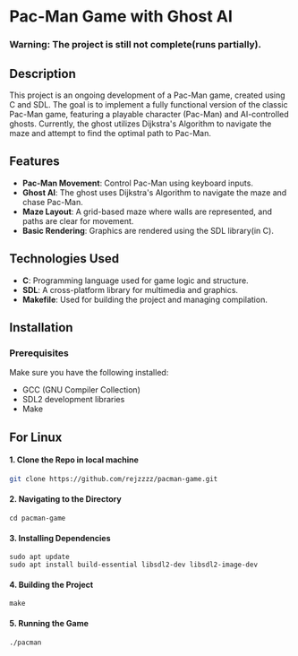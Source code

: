 # Pac-Man Game with Ghost AI

### Warning: The project is still not complete(runs partially).

## Description

This project is an ongoing development of a Pac-Man game, created using C and SDL. The goal is to implement a fully functional version of the classic Pac-Man game, featuring a playable character (Pac-Man) and AI-controlled ghosts. Currently, the ghost utilizes Dijkstra's Algorithm to navigate the maze and attempt to find the optimal path to Pac-Man.


## Features

- **Pac-Man Movement**: Control Pac-Man using keyboard inputs.
- **Ghost AI**: The ghost uses Dijkstra's Algorithm to navigate the maze and chase Pac-Man.
- **Maze Layout**: A grid-based maze where walls are represented, and paths are clear for movement.
- **Basic Rendering**: Graphics are rendered using the SDL library(in C).

## Technologies Used

- **C**: Programming language used for game logic and structure.
- **SDL**: A cross-platform library for multimedia and graphics.
- **Makefile**: Used for building the project and managing compilation.

## Installation

### Prerequisites

Make sure you have the following installed:

- GCC (GNU Compiler Collection)
- SDL2 development libraries
- Make

## For Linux
#### 1. Clone the Repo in  local machine

```bash
git clone https://github.com/rejzzzz/pacman-game.git
```
#### 2. Navigating to the Directory
```
cd pacman-game
```
#### 3. Installing Dependencies
```
sudo apt update
sudo apt install build-essential libsdl2-dev libsdl2-image-dev
```
#### 4. Building the Project
```
make
```
#### 5. Running the Game
```
./pacman

```
